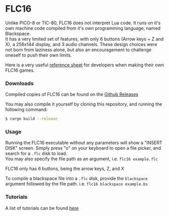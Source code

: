 # FLC16
Unlike PICO-8 or TIC-80, FLC16 does not interpret Lua code. It runs on it's own machine code compiled from it's own programming language, named Blackspace.  
It has a very limited set of features, with only 6 buttons (Arrow keys + Z and X), a 256x144 display, and 3 audio channels. These design choices were not born from laziness alone, but also an encouragement to challenge oneself to push their own limits. 

Here is a very useful [reference sheet](docs/refsheet.md) for developers when making their own FLC16 games.

### Downloads
Compiled copies of FLC16 can be found on the [Github Releases](https://github.com/FLC16/FLC16/releases)

You may also compile it yourself by cloning this repository, and running the following command:
```sh
$ cargo build --release
```

### Usage
Running the FLC16 executable without any parameters will show a "INSERT DISK" screen. Simply press "o" on your keyboard to open a file picker, and search for a `.flc` disk to load.  
You may also specify the file path as an argument, i.e. `flc16 example.flc`

FLC16 only has 6 buttons, being the arrow keys, Z, and X

To compile a blackspace file into a `.flc` disk, provide the `blackspace` argument followed by the file path. i.e. `flc16 blackspace example.bs`

### Tutorials
A list of tutorials can be found [here](docs/index.md)
